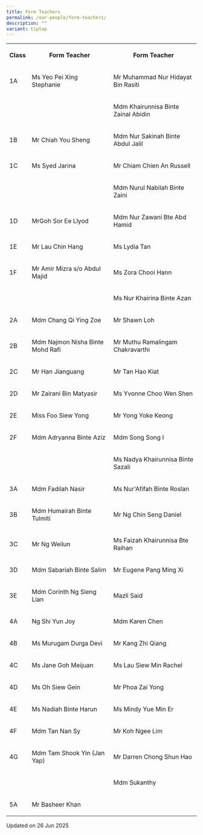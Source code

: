 ```yaml
---
title: Form Teachers
permalink: /our-people/form-teachers/
description: ""
variant: tiptap
---
```

<table style="minWidth: 75px">
<colgroup>
<col>
<col>
<col>
</colgroup>
<tbody>
<tr>
<th rowspan="1" colspan="1">
<p>Class</p>
</th>
<th rowspan="1" colspan="1">
<p>Form Teacher</p>
</th>
<th rowspan="1" colspan="1">
<p>Form Teacher</p>
</th>
</tr>
<tr>
<td rowspan="1" colspan="1">
<p>1A</p>
</td>
<td rowspan="1" colspan="1">
<p>Ms Yeo Pei Xing Stephanie</p>
</td>
<td rowspan="1" colspan="1">
<p>Mr Muhammad Nur Hidayat Bin Rasiti</p>
</td>
</tr>
<tr>
<td rowspan="1" colspan="1">
<p></p>
</td>
<td rowspan="1" colspan="1">
<p></p>
</td>
<td rowspan="1" colspan="1">
<p>Mdm Khairunnisa Binte Zainal Abidin</p>
</td>
</tr>
<tr>
<td rowspan="1" colspan="1">
<p>1B</p>
</td>
<td rowspan="1" colspan="1">
<p>Mr Chiah You Sheng</p>
</td>
<td rowspan="1" colspan="1">
<p>Mdm Nur Sakinah Binte Abdul Jalil</p>
</td>
</tr>
<tr>
<td rowspan="1" colspan="1">
<p>1C</p>
</td>
<td rowspan="1" colspan="1">
<p>Ms Syed Jarina</p>
</td>
<td rowspan="1" colspan="1">
<p>Mr Chiam Chien An Russell</p>
</td>
</tr>
<tr>
<td rowspan="1" colspan="1">
<p></p>
</td>
<td rowspan="1" colspan="1">
<p></p>
</td>
<td rowspan="1" colspan="1">
<p>Mdm Nurul Nabilah Binte Zaini</p>
</td>
</tr>
<tr>
<td rowspan="1" colspan="1">
<p>1D</p>
</td>
<td rowspan="1" colspan="1">
<p>MrGoh Sor Ee Llyod</p>
</td>
<td rowspan="1" colspan="1">
<p>Mdm Nur Zawani Bte Abd Hamid</p>
</td>
</tr>
<tr>
<td rowspan="1" colspan="1">
<p>1E</p>
</td>
<td rowspan="1" colspan="1">
<p>Mr Lau Chin Hang</p>
</td>
<td rowspan="1" colspan="1">
<p>Ms Lydia Tan</p>
</td>
</tr>
<tr>
<td rowspan="1" colspan="1">
<p>1F</p>
</td>
<td rowspan="1" colspan="1">
<p>Mr Amir Mizra s/o Abdul Majid</p>
</td>
<td rowspan="1" colspan="1">
<p>Ms Zora Chooi Hann</p>
</td>
</tr>
<tr>
<td rowspan="1" colspan="1">
<p></p>
</td>
<td rowspan="1" colspan="1">
<p></p>
</td>
<td rowspan="1" colspan="1">
<p>Ms Nur Khairina Binte Azan</p>
</td>
</tr>
<tr>
<td rowspan="1" colspan="1">
<p>2A</p>
</td>
<td rowspan="1" colspan="1">
<p>Mdm Chang Qi Ying Zoe</p>
</td>
<td rowspan="1" colspan="1">
<p>Mr Shawn Loh</p>
</td>
</tr>
<tr>
<td rowspan="1" colspan="1">
<p>2B</p>
</td>
<td rowspan="1" colspan="1">
<p>Mdm Najmon Nisha Binte Mohd Rafi</p>
</td>
<td rowspan="1" colspan="1">
<p>Mr Muthu Ramalingam Chakravarthi</p>
</td>
</tr>
<tr>
<td rowspan="1" colspan="1">
<p>2C</p>
</td>
<td rowspan="1" colspan="1">
<p>Mr Han Jianguang</p>
</td>
<td rowspan="1" colspan="1">
<p>Mr Tan Hao Kiat</p>
</td>
</tr>
<tr>
<td rowspan="1" colspan="1">
<p>2D</p>
</td>
<td rowspan="1" colspan="1">
<p>Mr Zairani Bin Matyasir</p>
</td>
<td rowspan="1" colspan="1">
<p>Ms Yvonne Choo Wen Shen</p>
</td>
</tr>
<tr>
<td rowspan="1" colspan="1">
<p>2E</p>
</td>
<td rowspan="1" colspan="1">
<p>Miss Foo Siew Yong</p>
</td>
<td rowspan="1" colspan="1">
<p>Mr Yong Yoke Keong</p>
</td>
</tr>
<tr>
<td rowspan="1" colspan="1">
<p>2F</p>
</td>
<td rowspan="1" colspan="1">
<p>Mdm Adryanna Binte Aziz</p>
</td>
<td rowspan="1" colspan="1">
<p>Mdm Song Song I</p>
</td>
</tr>
<tr>
<td rowspan="1" colspan="1">
<p></p>
</td>
<td rowspan="1" colspan="1">
<p></p>
</td>
<td rowspan="1" colspan="1">
<p>Ms Nadya Khairunnisa Binte Sazali</p>
</td>
</tr>
<tr>
<td rowspan="1" colspan="1">
<p>3A</p>
</td>
<td rowspan="1" colspan="1">
<p>Mdm Fadilah Nasir</p>
</td>
<td rowspan="1" colspan="1">
<p>Ms Nur'Afifah Binte Roslan</p>
</td>
</tr>
<tr>
<td rowspan="1" colspan="1">
<p>3B</p>
</td>
<td rowspan="1" colspan="1">
<p>Mdm Humairah Binte Tulmiti</p>
</td>
<td rowspan="1" colspan="1">
<p>Mr Ng Chin Seng Daniel</p>
</td>
</tr>
<tr>
<td rowspan="1" colspan="1">
<p>3C</p>
</td>
<td rowspan="1" colspan="1">
<p>Mr Ng Weilun</p>
</td>
<td rowspan="1" colspan="1">
<p>Ms Faizah Khairunnisa Bte Raihan</p>
</td>
</tr>
<tr>
<td rowspan="1" colspan="1">
<p>3D</p>
</td>
<td rowspan="1" colspan="1">
<p>Mdm Sabariah Binte Salim</p>
</td>
<td rowspan="1" colspan="1">
<p>Mr Eugene Pang Ming Xi</p>
</td>
</tr>
<tr>
<td rowspan="1" colspan="1">
<p>3E</p>
</td>
<td rowspan="1" colspan="1">
<p>Mdm Corinth Ng Sieng Lian</p>
</td>
<td rowspan="1" colspan="1">
<p>Mazli Said</p>
</td>
</tr>
<tr>
<td rowspan="1" colspan="1">
<p>4A</p>
</td>
<td rowspan="1" colspan="1">
<p>Ng Shi Yun Joy</p>
</td>
<td rowspan="1" colspan="1">
<p>Mdm Karen Chen</p>
</td>
</tr>
<tr>
<td rowspan="1" colspan="1">
<p>4B</p>
</td>
<td rowspan="1" colspan="1">
<p>Ms Murugam Durga Devi</p>
</td>
<td rowspan="1" colspan="1">
<p>Mr Kang Zhi Qiang</p>
</td>
</tr>
<tr>
<td rowspan="1" colspan="1">
<p>4C</p>
</td>
<td rowspan="1" colspan="1">
<p>Ms Jane Goh Meijuan</p>
</td>
<td rowspan="1" colspan="1">
<p>Ms Lau Siew Min Rachel</p>
</td>
</tr>
<tr>
<td rowspan="1" colspan="1">
<p>4D</p>
</td>
<td rowspan="1" colspan="1">
<p>Ms Oh Siew Gein</p>
</td>
<td rowspan="1" colspan="1">
<p>Mr Phoa Zai Yong</p>
</td>
</tr>
<tr>
<td rowspan="1" colspan="1">
<p>4E</p>
</td>
<td rowspan="1" colspan="1">
<p>Ms Nadiah Binte Harun</p>
</td>
<td rowspan="1" colspan="1">
<p>Ms Mindy Yue Min Er</p>
</td>
</tr>
<tr>
<td rowspan="1" colspan="1">
<p>4F</p>
</td>
<td rowspan="1" colspan="1">
<p>Mdm Tan Nan Sy</p>
</td>
<td rowspan="1" colspan="1">
<p>Mr Koh Ngee Lim</p>
</td>
</tr>
<tr>
<td rowspan="1" colspan="1">
<p>4G</p>
</td>
<td rowspan="1" colspan="1">
<p>Mdm Tam Shook Yin (Jan Yap)</p>
</td>
<td rowspan="1" colspan="1">
<p>Mr Darren Chong Shun Hao</p>
</td>
</tr>
<tr>
<td rowspan="1" colspan="1">
<p></p>
</td>
<td rowspan="1" colspan="1">
<p></p>
</td>
<td rowspan="1" colspan="1">
<p>Mdm Sukanthy</p>
</td>
</tr>
<tr>
<td rowspan="1" colspan="1">
<p>5A</p>
</td>
<td rowspan="1" colspan="1">
<p>Mr Basheer Khan</p>
</td>
<td rowspan="1" colspan="1">
<p></p>
</td>
</tr>
</tbody>
</table>
<p>Updated on 26 Jun 2025</p>